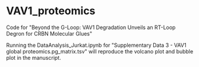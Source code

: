 # VAV1_proteomics
Code for "Beyond the G-Loop: VAV1 Degradation Unveils an RT-Loop Degron for CRBN Molecular Glues"

Running the DataAnalysis_Jurkat.ipynb for "Supplementary Data 3 - VAV1 global proteomics.pg_matrix.tsv" will reproduce the volcano plot and bubble plot in the manuscript.
